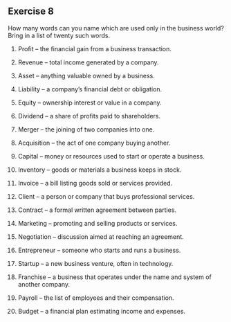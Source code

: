 ## Exercise 8

How many words can you name which are used only in the business world? Bring in a list of twenty such words.

1.	Profit – the financial gain from a business transaction.

2.	Revenue – total income generated by a company.

3.	Asset – anything valuable owned by a business.

4.	Liability – a company’s financial debt or obligation.

5.	Equity – ownership interest or value in a company.

6.	Dividend – a share of profits paid to shareholders.
	
7.	Merger – the joining of two companies into one.
	
8.	Acquisition – the act of one company buying another.

9.	Capital – money or resources used to start or operate a business.

10.	Inventory – goods or materials a business keeps in stock.

11.	Invoice – a bill listing goods sold or services provided.
	
12.	Client – a person or company that buys professional services.
	
13.	Contract – a formal written agreement between parties.
	
14.	Marketing – promoting and selling products or services.
	
15.	Negotiation – discussion aimed at reaching an agreement.
	
16.	Entrepreneur – someone who starts and runs a business.

17.	Startup – a new business venture, often in technology.
	
18.	Franchise – a business that operates under the name and system of another company.

19.	Payroll – the list of employees and their compensation.
	
20.	Budget – a financial plan estimating income and expenses.
